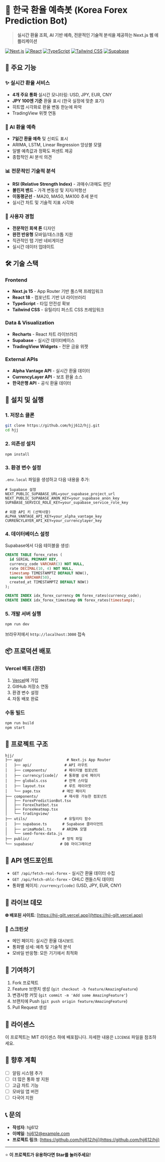 # 🚀 한국 환율 예측봇 (Korea Forex Prediction Bot)

> **실시간 환율 조회, AI 기반 예측, 전문적인 기술적 분석을 제공하는 Next.js 웹 애플리케이션**

[![Next.js](https://img.shields.io/badge/Next.js-15.3.2-black?style=flat-square&logo=next.js)](https://nextjs.org/)
[![React](https://img.shields.io/badge/React-18.0.0-blue?style=flat-square&logo=react)](https://reactjs.org/)
[![TypeScript](https://img.shields.io/badge/TypeScript-5.0-blue?style=flat-square&logo=typescript)](https://www.typescriptlang.org/)
[![Tailwind CSS](https://img.shields.io/badge/Tailwind_CSS-3.4-38bdf8?style=flat-square&logo=tailwind-css)](https://tailwindcss.com/)
[![Supabase](https://img.shields.io/badge/Supabase-Database-green?style=flat-square&logo=supabase)](https://supabase.com/)

## 📱 주요 기능

### ✨ 실시간 환율 서비스
- **4개 주요 통화** 실시간 모니터링: USD, JPY, EUR, CNY
- **JPY 100엔 기준** 환율 표시 (한국 실정에 맞춘 표기)
- 히트맵 시각화로 환율 변동 한눈에 파악
- TradingView 위젯 연동

### 🔮 AI 환율 예측
- **7일간 환율 예측** 및 신뢰도 표시
- ARIMA, LSTM, Linear Regression 앙상블 모델
- 일별 예측값과 정확도 퍼센트 제공
- 종합적인 AI 분석 의견

### 📊 전문적인 기술적 분석
- **RSI (Relative Strength Index)** - 과매수/과매도 판단
- **볼린저 밴드** - 가격 변동성 및 지지/저항선
- **이동평균선** - MA20, MA50, MA100 추세 분석
- 실시간 차트 및 기술적 지표 시각화

### 🎨 사용자 경험
- **전문적인 회색 톤** 디자인
- **완전 반응형** 모바일/데스크톱 지원
- 직관적인 탭 기반 네비게이션
- 실시간 데이터 업데이트

## 🛠️ 기술 스택

### Frontend
- **Next.js 15** - App Router 기반 풀스택 프레임워크
- **React 18** - 컴포넌트 기반 UI 라이브러리
- **TypeScript** - 타입 안전성 확보
- **Tailwind CSS** - 유틸리티 퍼스트 CSS 프레임워크

### Data & Visualization
- **Recharts** - React 차트 라이브러리
- **Supabase** - 실시간 데이터베이스
- **TradingView Widgets** - 전문 금융 위젯

### External APIs
- **Alpha Vantage API** - 실시간 환율 데이터
- **CurrencyLayer API** - 보조 환율 소스
- **한국은행 API** - 공식 환율 데이터

## 🚀 설치 및 실행

### 1. 저장소 클론
```bash
git clone https://github.com/hjj612/hjj.git
cd hjj
```

### 2. 의존성 설치
```bash
npm install
```

### 3. 환경 변수 설정
`.env.local` 파일을 생성하고 다음 내용을 추가:

```env
# Supabase 설정
NEXT_PUBLIC_SUPABASE_URL=your_supabase_project_url
NEXT_PUBLIC_SUPABASE_ANON_KEY=your_supabase_anon_key
SUPABASE_SERVICE_ROLE_KEY=your_supabase_service_role_key

# 외환 API 키 (선택사항)
ALPHA_VANTAGE_API_KEY=your_alpha_vantage_key
CURRENCYLAYER_API_KEY=your_currencylayer_key
```

### 4. 데이터베이스 설정
Supabase에서 다음 테이블을 생성:

```sql
CREATE TABLE forex_rates (
  id SERIAL PRIMARY KEY,
  currency_code VARCHAR(3) NOT NULL,
  rate DECIMAL(10, 4) NOT NULL,
  timestamp TIMESTAMPTZ DEFAULT NOW(),
  source VARCHAR(50),
  created_at TIMESTAMPTZ DEFAULT NOW()
);

CREATE INDEX idx_forex_currency ON forex_rates(currency_code);
CREATE INDEX idx_forex_timestamp ON forex_rates(timestamp);
```

### 5. 개발 서버 실행
```bash
npm run dev
```

브라우저에서 `http://localhost:3000` 접속

## 📦 프로덕션 배포

### Vercel 배포 (권장)
1. [Vercel](https://vercel.com)에 가입
2. GitHub 저장소 연동
3. 환경 변수 설정
4. 자동 배포 완료

### 수동 빌드
```bash
npm run build
npm start
```

## 📖 프로젝트 구조

```
hjj/
├── app/                    # Next.js App Router
│   ├── api/               # API 라우트
│   ├── components/        # 페이지별 컴포넌트
│   ├── currency/[code]/   # 통화별 상세 페이지
│   ├── globals.css        # 전역 스타일
│   ├── layout.tsx         # 루트 레이아웃
│   └── page.tsx          # 메인 페이지
├── components/            # 재사용 가능한 컴포넌트
│   ├── ForexPredictionBot.tsx
│   ├── ForexChatbot.tsx
│   ├── ForexHeatmap.tsx
│   └── tradingview/
├── utils/                 # 유틸리티 함수
│   ├── supabase.ts       # Supabase 클라이언트
│   ├── arimaModel.ts     # ARIMA 모델
│   └── seed-forex-data.js
├── public/               # 정적 파일
└── supabase/            # DB 마이그레이션
```

## 🔧 API 엔드포인트

- `GET /api/fetch-real-forex` - 실시간 환율 데이터 수집
- `GET /api/fetch-ohlc-forex` - OHLC 캔들스틱 데이터
- 통화별 페이지: `/currency/[code]` (USD, JPY, EUR, CNY)

## 🎯 라이브 데모

**🌐 배포된 사이트**: [https://hjj-gilt.vercel.app](https://hjj-gilt.vercel.app)

### 📸 스크린샷
- 메인 페이지: 실시간 환율 대시보드
- 통화별 상세: 예측 및 기술적 분석
- 모바일 반응형: 모든 기기에서 최적화

## 🤝 기여하기

1. Fork 프로젝트
2. Feature 브랜치 생성 (`git checkout -b feature/AmazingFeature`)
3. 변경사항 커밋 (`git commit -m 'Add some AmazingFeature'`)
4. 브랜치에 Push (`git push origin feature/AmazingFeature`)
5. Pull Request 생성

## 📝 라이센스

이 프로젝트는 MIT 라이센스 하에 배포됩니다. 자세한 내용은 `LICENSE` 파일을 참조하세요.

## 💫 향후 계획

- [ ] 알림 시스템 추가
- [ ] 더 많은 통화 쌍 지원
- [ ] 고급 차트 기능
- [ ] 모바일 앱 버전
- [ ] 다국어 지원

## 📞 문의

- **작성자**: hjj612
- **이메일**: hjj612@example.com
- **프로젝트 링크**: [https://github.com/hjj612/hjj](https://github.com/hjj612/hjj)

---

⭐ **이 프로젝트가 유용하다면 Star를 눌러주세요!** 